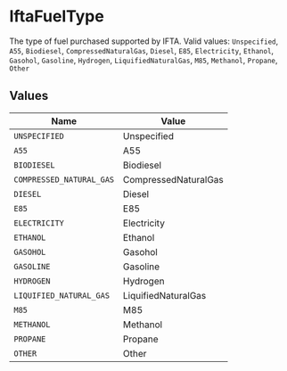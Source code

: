 # IftaFuelType

The type of fuel purchased supported by IFTA.  Valid values: `Unspecified`, `A55`, `Biodiesel`, `CompressedNaturalGas`, `Diesel`, `E85`, `Electricity`, `Ethanol`, `Gasohol`, `Gasoline`, `Hydrogen`, `LiquifiedNaturalGas`, `M85`, `Methanol`, `Propane`, `Other`


## Values

| Name                     | Value                    |
| ------------------------ | ------------------------ |
| `UNSPECIFIED`            | Unspecified              |
| `A55`                    | A55                      |
| `BIODIESEL`              | Biodiesel                |
| `COMPRESSED_NATURAL_GAS` | CompressedNaturalGas     |
| `DIESEL`                 | Diesel                   |
| `E85`                    | E85                      |
| `ELECTRICITY`            | Electricity              |
| `ETHANOL`                | Ethanol                  |
| `GASOHOL`                | Gasohol                  |
| `GASOLINE`               | Gasoline                 |
| `HYDROGEN`               | Hydrogen                 |
| `LIQUIFIED_NATURAL_GAS`  | LiquifiedNaturalGas      |
| `M85`                    | M85                      |
| `METHANOL`               | Methanol                 |
| `PROPANE`                | Propane                  |
| `OTHER`                  | Other                    |